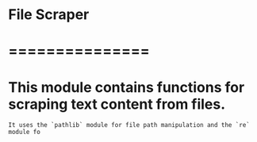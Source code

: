 # File Scraper
# ===============
# This module contains functions for scraping text content from files.
    It uses the `pathlib` module for file path manipulation and the `re` module fo